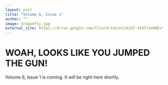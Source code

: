 ```yaml
---
layout: post
title: "Volume 6, Issue 1"
author: ""
image: dragonfly.jpg
external_site: https://drive.google.com/file/d/1d11nIiHjUT-XIbTl4xM8EzY6Cu7QpYzM/view?usp=sharing 
---
```


# WOAH, LOOKS LIKE YOU JUMPED THE GUN!

Volume 6, Issue 1 is coming. It will be right here shortly.

